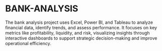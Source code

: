 # BANK-ANALYSIS
 The bank analysis project uses Excel, Power BI, and Tableau to analyze financial data, identify trends, and assess performance. It focuses on key metrics like profitability, liquidity, and risk, visualizing insights through interactive dashboards to support strategic decision-making and improve operational efficiency.
